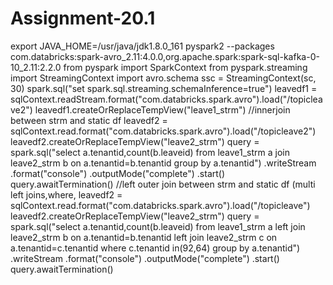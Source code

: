 # Assignment-20.1

export JAVA_HOME=/usr/java/jdk1.8.0_161 pyspark2 --packages com.databricks:spark-avro_2.11:4.0.0,org.apache.spark:spark-sql-kafka-0-10_2.11:2.2.0 from pyspark import SparkContext from pyspark.streaming import StreamingContext import avro.schema ssc = StreamingContext(sc, 30) spark.sql("set spark.sql.streaming.schemaInference=true") leavedf1 = sqlContext.readStream.format("com.databricks.spark.avro").load("/topicleave2") leavedf1.createOrReplaceTempView("leave1_strm")
//innerjoin between strm and static df leavedf2 = sqlContext.read.format("com.databricks.spark.avro").load("/topicleave2") leavedf2.createOrReplaceTempView("leave2_strm") query = spark.sql("select a.tenantid,count(b.leaveid) from leave1_strm a join leave2_strm b on a.tenantid=b.tenantid group by a.tenantid") 
.writeStream 
.format("console") 
.outputMode("complete") 
.start() query.awaitTermination()
//left outer join between strm and static df (multi left joins,where, leavedf2 = sqlContext.read.format("com.databricks.spark.avro").load("/topicleave") leavedf2.createOrReplaceTempView("leave2_strm") query = spark.sql("select a.tenantid,count(b.leaveid) from leave1_strm a left join leave2_strm b on a.tenantid=b.tenantid left join leave2_strm c on a.tenantid=c.tenantid where c.tenantid in(92,64) group by a.tenantid") 
.writeStream 
.format("console") 
.outputMode("complete") 
.start() query.awaitTermination()
